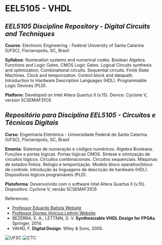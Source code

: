# EEL5105 - VHDL

## ***EEL5105 Discipline Repository - Digital Circuits and Techniques***

**Course**: Electronic Engineering - Federal University of Santa Catarina (UFSC), Florianopolis, SC, Brazil

**Syllabus**: Numeration systems and numerical codes. Boolean Algebra. Functions and Logic Gates. CMOS Logic Gates. Logical Circuits synthesis and optimization. Combinational circuits. Sequential circuits. Finite State Machines. Clock and temporization. Control block and datapath. Introduction to Hardware Description Languages (HDL). Programmable Logic Devices (PLD).

**Platform**: Developed on Intel Altera Quartus II (v.15). Device: Cyclone V, version 5CSEMAF31C6


## ***Repositório para Disciplina EEL5105 - Circuitos e Técnicas Digitais***

**Curso**: Engenharia Eletrônica - Universidade Federal de Santa Catarina (UFSC), Florianópolis, SC, Brasil

**Ementa**: Sistemas de numeração e códigos numéricos. Álgebra Booleana. Funções e portas lógicas. Portas lógicas CMOS. Síntese e otimização de circuitos lógicos. Circuitos combinacionais. Circuitos sequenciais. Máquinas de estados finitos. Relógio e temporização. Modelo bloco operativo/bloco de controle. Introdução às linguagens de descrição de hardware (HDL). Dispositivos lógicos programáveis (PLD).

**Plataforma**: Desenvolvido com o software Intel Altera Quartus II (v.15). Dispositivo: Cyclone V, versão 5CSEMAF31C6

References:

- [Professor Eduardo Batista Website](http://ebatista.weebly.com/)
- [Professor Djones Vinicius Lettnin Website](http://lettnin.paginas.ufsc.br/)
- BEZERRA, E. A.; LETTNIN, D. V. **Synthesizable VHDL Design for FPGAs**. Springer, 2014.
- VAHID, F. **Digital Design**. Wiley & Sons, 2005.

![UFSC](http://laship.ufsc.br/site/wp-content/themes/emc_completo/resource/img/filiacoes/brasao_UFSC_vertical_sigla.png) ![CTC](http://tisc.com.br/wp-content/uploads/ctcufsc.gif)
